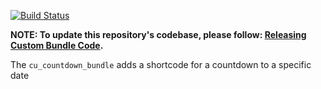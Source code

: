 [![Build Status](https://travis-ci.org/CuBoulder/cu_countdown_bundle.svg?branch=master)](https://travis-ci.org/CuBoulder/cu_countdown_bundle)

**NOTE: To update this repository's codebase, please follow: [Releasing Custom Bundle Code](https://github.com/CuBoulder/express_documentation/blob/master/docs/custom_bundle_releases.md#how-to-succesfully-update-a-custom-bundles-code).**

The `cu_countdown_bundle` adds a shortcode for a countdown to a specific date